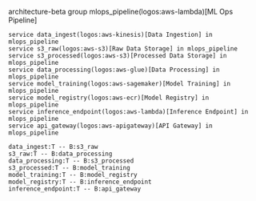 architecture-beta
group mlops_pipeline(logos:aws-lambda)[ML Ops Pipeline]

    service data_ingest(logos:aws-kinesis)[Data Ingestion] in mlops_pipeline
    service s3_raw(logos:aws-s3)[Raw Data Storage] in mlops_pipeline
    service s3_processed(logos:aws-s3)[Processed Data Storage] in mlops_pipeline
    service data_processing(logos:aws-glue)[Data Processing] in mlops_pipeline
    service model_training(logos:aws-sagemaker)[Model Training] in mlops_pipeline
    service model_registry(logos:aws-ecr)[Model Registry] in mlops_pipeline
    service inference_endpoint(logos:aws-lambda)[Inference Endpoint] in mlops_pipeline
    service api_gateway(logos:aws-apigateway)[API Gateway] in mlops_pipeline

    data_ingest:T -- B:s3_raw
    s3_raw:T -- B:data_processing
    data_processing:T -- B:s3_processed
    s3_processed:T -- B:model_training
    model_training:T -- B:model_registry
    model_registry:T -- B:inference_endpoint
    inference_endpoint:T -- B:api_gateway

